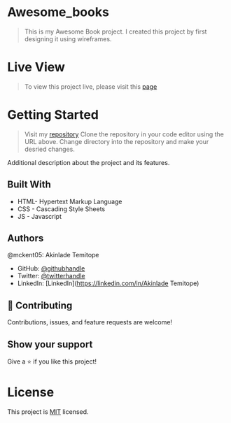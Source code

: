 # Awesome_books

> This is my Awesome Book project.
> I created this project by first designing it using wireframes.

# Live View
> To view this project live, please visit this [page](https://mckent05.github.io/Portfolio_Project/mobile.html)

# Getting Started

> Visit my [repository](https://github.com/mckent05/Awesome_books.git)
> Clone the repository in your code editor using the URL above.
> Change directory into the repository and make your desried changes.


Additional description about the project and its features.

## Built With

- HTML- Hypertext Markup Language
- CSS - Cascading Style Sheets
- JS - Javascript

## Authors

@mckent05: Akinlade Temitope

- GitHub: [@githubhandle](https://github.com/mckent05)
- Twitter: [@twitterhandle](https://twitter.com/mckent05)
- LinkedIn: [LinkedIn](https://linkedin.com/in/Akinlade Temitope)


## 🤝 Contributing

Contributions, issues, and feature requests are welcome!



## Show your support

Give a ⭐️ if you like this project!

# License
This project is [MIT](./MIT.md) licensed.


